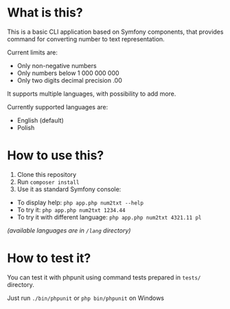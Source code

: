 # What is this?
This is a basic CLI application based on Symfony components, that provides
command for converting number to text representation.

Current limits are:
- Only non-negative numbers
- Only numbers below 1 000 000 000
- Only two digits decimal precision .00

It supports multiple languages, with possibility to add more.

Currently supported languages are:
- English (default)
- Polish

# How to use this?
1. Clone this repository
2. Run `composer install`
3. Use it as standard Symfony console:
- To display help:
`php app.php num2txt --help`
- To try it:
`php app.php num2txt 1234.44`
- To try it with different language:
`php app.php num2txt 4321.11 pl`

*(available languages are in `/lang` directory)*

# How to test it?
You can test it with phpunit using command tests prepared in `tests/` directory.

Just run `./bin/phpunit` or `php bin/phpunit` on Windows
